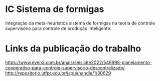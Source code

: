# IC Sistema de formigas
 Integração da meta-heuristica sistema de formigas na teoria de controle supervisório para controle de produção inteligente.

# Links da publicação do trabalho
https://www.even3.com.br/anais/seisicite2022/546998-planejamento-cooperativo-para-controle-supervisorio-descentralizado/
http://repositorio.utfpr.edu.br/jspui/handle/1/30629


